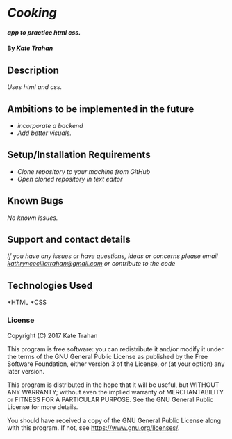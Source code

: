 # _Cooking_

#### _app to practice html css._

#### By _**Kate Trahan**_

## Description

_Uses html and css._

## Ambitions to be implemented in the future
* _incorporate a backend_
* _Add better visuals._

## Setup/Installation Requirements
* _Clone repository to your machine from GitHub_
* _Open cloned repository in text editor_

## Known Bugs
_No known issues._

## Support and contact details

_If you have any issues or have questions, ideas or concerns please email kathrynceciliatrahan@gmail.com or contribute to the code_

## Technologies Used

*HTML
*CSS

### License
Copyright (C) 2017 Kate Trahan

This program is free software: you can redistribute it and/or modify it under the terms of the GNU General Public License as published by the Free Software Foundation, either version 3 of the License, or (at your option) any later version.

This program is distributed in the hope that it will be useful, but WITHOUT ANY WARRANTY; without even the implied warranty of MERCHANTABILITY or FITNESS FOR A PARTICULAR PURPOSE. See the GNU General Public License for more details.

You should have received a copy of the GNU General Public License along with this program. If not, see https://www.gnu.org/licenses/.
